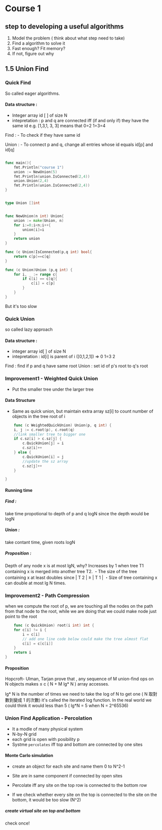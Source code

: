 # Course 1

## step to developing a useful algorithms

1. Model the problem ( think about what step need to take)
2. Find a algorithm to solve it
3. Fast enough? Fit memory?
4. If not, figure out why

## 1.5 Union Find

### Quick Find

So called eager algorithms.

#### Data structure :

- Integer array id [ ] of size N
- intepretation : p and q are connected iff (if and only if) they have the same id e.g. [1,3,1, 3, 3] means that 0=2 1=3=4

Find : - To check if they have same id

Union : - To connect p and q, change all entries whose id equals id[p] and id[q]

```go

func main(){
	fmt.Println("course 1")
	union := NewUnion(5)
	fmt.Println(union.IsConnected(2,4))
	union.Union(2,4)
	fmt.Println(union.IsConnected(2,4))
}


type Union []int


func NewUnion(n int) Union{
	union := make(Union, n)
	for i:=0;i<n;i++{
		union[i]=i
	}
	return union
}

func (c Union)IsConnected(p,q int) bool{
	return c[p]==c[q]
}

func (c Union)Union (p,q int) {
	for i, _ := range c{
		if c[i] == c[q]{
			c[i] = c[p]
		}
	}
}
```

But it's too slow

### Quick Union

so called lazy approach

#### Data structure :

- integer array id[ ] of size N
- intepretation : id[i] is parent of i ([0,1,2,1]) => 0 1=3 2

Find : find if p and q have same root
Union : set id of p's root to q's root

### Improvement1 - Weighted Quick Union

- Put the smaller tree under the larger tree

#### Data Structure

- Same as quick union, but maintain extra array sz[i] to count number of objects in the tree root of i

```go
	func (c WeightedQuickUnion) Union(p, q int) {
	i, j := c.root(p), c.root(q)
	//link smaller tree to bigger one
	if c.sz[i] > c.sz[j] {
		c.QuickUnion[j] = i
		c.sz[i]++
	} else {
		c.QuickUnion[i] = j
		//update the sz array
		c.sz[j]++
	}

}
```

#### Running time

##### Find :

take time propotional to depth of p and q
logN since the depth would be logN

##### Union :

take contant time, given roots
logN

##### Proposition :

Depth of any node x is at most lgN, why?
Increases by 1 when tree T1 containing x is merged into another tree T2.
・The size of the tree containing x at least doubles since | T 2 | ≥ | T 1 |
・Size of tree containing x can double at most lg N times.

### Improvement2 - Path Compression

when we compute the root of p, we are touching all the nodes on the path from that node to the root, while we are doing that we could make node just point to the root

```go
	func (c QuickUnion) root(i int) int {
	for c[i] != i {
		i = c[i]
		// add one line code below could make the tree almost flat
		c[i] = c[c[i]]
	}
	return i
}
```

#### Proposition

Hopcroft- Ulman, Tarjan prove that , any sequence of M union-find ops
on N objects makes ≤ c ( N + M lg\* N ) array accesses.

lg* N is the number of times we need to take the log of N to get one ( N 取對數到變成 1 的次數) it's called the iterated log function. In the real world we could think it would less than 5 ( lg*N = 5 when N = 2^65536)

### Union Find Application - Percolation

- It a modle of many physical system
- N-by-N grid
- each grid is open with posibility p
- Systme `percolates` iff top and bottom are connected by one sites

#### Monte Carlo simulation

- create an object for each site and name them 0 to N^2-1
- Site are in same component if connected by open sites
- Percolate iff any site on the top row is connected to the bottom row

- If we check whether every site on the top is connected to the site on the bottom, it would be too slow (N^2)

##### create virtual site on top and bottom

check once!
